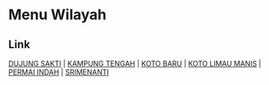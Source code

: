 # Menu Wilayah

## Link

[DUJUNG SAKTI](https://github.com/gigit-pemilu/pemilu-2024-15-jambi/tree/main/pilpres/hitung-suara/sub/15-jambi/sub/72-kota-sungai-penuh/sub/07-koto-baru/sub/2004-dujung-sakti)
 | 
[KAMPUNG TENGAH](https://github.com/gigit-pemilu/pemilu-2024-15-jambi/tree/main/pilpres/hitung-suara/sub/15-jambi/sub/72-kota-sungai-penuh/sub/07-koto-baru/sub/2003-kampung-tengah)
 | 
[KOTO BARU](https://github.com/gigit-pemilu/pemilu-2024-15-jambi/tree/main/pilpres/hitung-suara/sub/15-jambi/sub/72-kota-sungai-penuh/sub/07-koto-baru/sub/2001-koto-baru)
 | 
[KOTO LIMAU MANIS](https://github.com/gigit-pemilu/pemilu-2024-15-jambi/tree/main/pilpres/hitung-suara/sub/15-jambi/sub/72-kota-sungai-penuh/sub/07-koto-baru/sub/2002-koto-limau-manis)
 | 
[PERMAI INDAH](https://github.com/gigit-pemilu/pemilu-2024-15-jambi/tree/main/pilpres/hitung-suara/sub/15-jambi/sub/72-kota-sungai-penuh/sub/07-koto-baru/sub/2005-permai-indah)
 | 
[SRIMENANTI](https://github.com/gigit-pemilu/pemilu-2024-15-jambi/tree/main/pilpres/hitung-suara/sub/15-jambi/sub/72-kota-sungai-penuh/sub/07-koto-baru/sub/2006-srimenanti)

